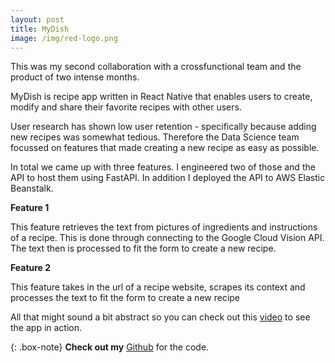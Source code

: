 ```yaml
---
layout: post
title: MyDish
image: /img/red-logo.png
---
```


This was my second collaboration with a crossfunctional team and the product of two intense months. 

MyDish is recipe app written in React Native that enables users to create, modify and share their favorite recipes with other users. 

User research has shown low user retention - specifically because adding new recipes was somewhat tedious. Therefore the Data Science team focussed on features that made creating a new recipe as easy as possible.

In total we came up with three features. I engineered two of those and the API to host them using FastAPI. In addition I deployed the API to AWS Elastic Beanstalk.

**Feature 1**

This feature retrieves the text from pictures of ingredients and instructions of a recipe. This is done through connecting to the Google Cloud Vision API. The text then is processed to fit the form to create a new recipe. 

**Feature 2**

This feature takes in the url of a recipe website, scrapes its context and processes the text to fit the form to create a new recipe

All that might sound a bit abstract so you can check out this [video](https://www.youtube.com/watch?v=yG_td_GyA7w&feature=youtu.be) to see the app in action.


{: .box-note}
**Check out my** [Github](https://github.com/RobinSrimal/MyDish-DS) for the code.







